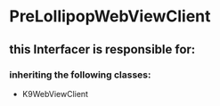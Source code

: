 # PreLollipopWebViewClient
## this Interfacer is responsible for: 
### inheriting the following classes: 
* K9WebViewClient

